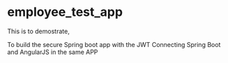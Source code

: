 # employee_test_app

This is to demostrate,

To build the secure Spring boot app with the JWT
Connecting Spring Boot and AngularJS in the same APP

